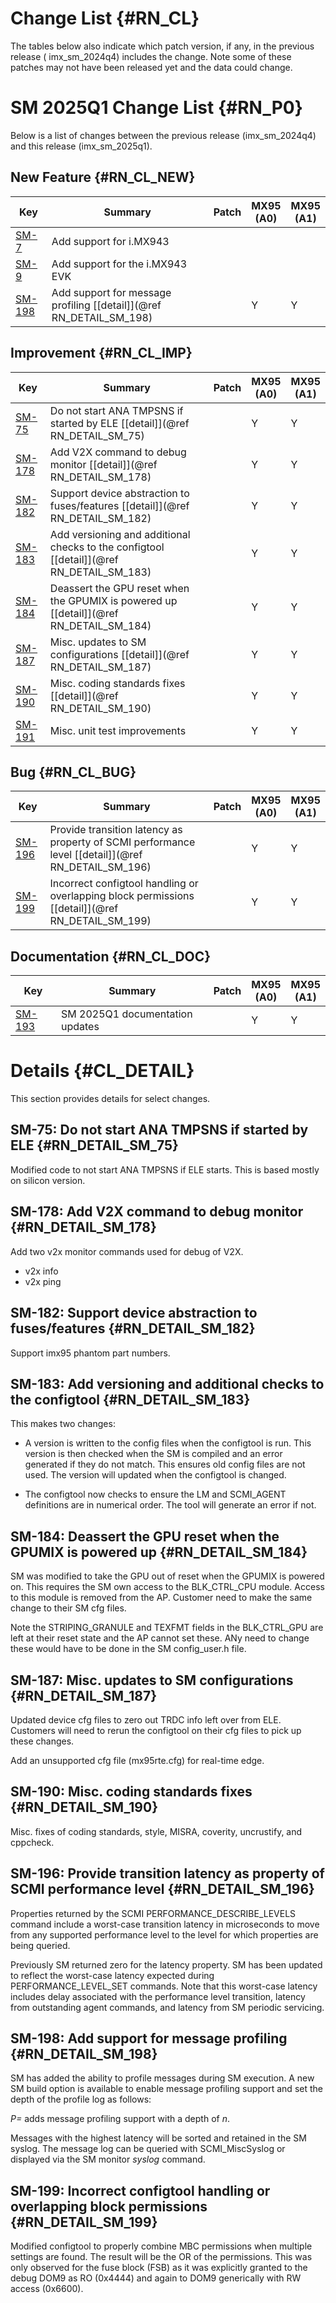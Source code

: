 Change List {#RN_CL}
===========

The tables below also indicate which patch version, if any, in the previous release (
imx_sm_2024q4) includes the change. Note some of these patches may not have been released yet and
the data could change.

SM 2025Q1 Change List {#RN_P0}
====================================

Below is a list of changes between the previous release (imx_sm_2024q4) and this release (imx_sm_2025q1).

New Feature {#RN_CL_NEW}
------------

| Key     | Summary                        | Patch | MX95<br> (A0) | MX95<br> (A1) |
|------------|-------------------------------|-------|---|---|
| [SM-7](https://jira.sw.nxp.com/projects/SM/issues/SM-7) | Add support for i.MX943 |   | | |
| [SM-9](https://jira.sw.nxp.com/projects/SM/issues/SM-9) | Add support for the i.MX943 EVK |   | | |
| [SM-198](https://jira.sw.nxp.com/projects/SM/issues/SM-198) | Add support for message profiling [[detail]](@ref RN_DETAIL_SM_198) |   | Y | Y |

Improvement {#RN_CL_IMP}
------------

| Key     | Summary                        | Patch | MX95<br> (A0) | MX95<br> (A1) |
|------------|-------------------------------|-------|---|---|
| [SM-75](https://jira.sw.nxp.com/projects/SM/issues/SM-75) | Do not start ANA TMPSNS if started by ELE [[detail]](@ref RN_DETAIL_SM_75) |   | Y | Y |
| [SM-178](https://jira.sw.nxp.com/projects/SM/issues/SM-178) | Add V2X command to debug monitor [[detail]](@ref RN_DETAIL_SM_178) |   | Y | Y |
| [SM-182](https://jira.sw.nxp.com/projects/SM/issues/SM-182) | Support device abstraction to fuses/features [[detail]](@ref RN_DETAIL_SM_182) |   | Y | Y |
| [SM-183](https://jira.sw.nxp.com/projects/SM/issues/SM-183) | Add versioning and additional checks to the configtool [[detail]](@ref RN_DETAIL_SM_183) |   | Y | Y |
| [SM-184](https://jira.sw.nxp.com/projects/SM/issues/SM-184) | Deassert the GPU reset when the GPUMIX is powered up [[detail]](@ref RN_DETAIL_SM_184) |   | Y | Y |
| [SM-187](https://jira.sw.nxp.com/projects/SM/issues/SM-187) | Misc. updates to SM configurations [[detail]](@ref RN_DETAIL_SM_187) |   | Y | Y |
| [SM-190](https://jira.sw.nxp.com/projects/SM/issues/SM-190) | Misc. coding standards fixes [[detail]](@ref RN_DETAIL_SM_190) |   | Y | Y |
| [SM-191](https://jira.sw.nxp.com/projects/SM/issues/SM-191) | Misc. unit test improvements |   | Y | Y |

Bug {#RN_CL_BUG}
------------

| Key     | Summary                        | Patch | MX95<br> (A0) | MX95<br> (A1) |
|------------|-------------------------------|-------|---|---|
| [SM-196](https://jira.sw.nxp.com/projects/SM/issues/SM-196) | Provide transition latency as property of SCMI performance level [[detail]](@ref RN_DETAIL_SM_196) |   | Y | Y |
| [SM-199](https://jira.sw.nxp.com/projects/SM/issues/SM-199) | Incorrect configtool handling or overlapping block permissions [[detail]](@ref RN_DETAIL_SM_199) |   | Y | Y |

Documentation {#RN_CL_DOC}
------------

| Key     | Summary                        | Patch | MX95<br> (A0) | MX95<br> (A1) |
|------------|-------------------------------|-------|---|---|
| [SM-193](https://jira.sw.nxp.com/projects/SM/issues/SM-193) | SM 2025Q1 documentation updates |   | Y | Y |

Details {#CL_DETAIL}
=======

This section provides details for select changes.

SM-75: Do not start ANA TMPSNS if started by ELE {#RN_DETAIL_SM_75}
----------

Modified code to not start ANA TMPSNS if ELE starts. This is based mostly on silicon version.

SM-178: Add V2X command to debug monitor {#RN_DETAIL_SM_178}
----------

Add two v2x monitor commands used for debug of V2X.
- v2x info
- v2x ping

SM-182: Support device abstraction to fuses/features {#RN_DETAIL_SM_182}
----------

Support imx95 phantom part numbers. 

SM-183: Add versioning and additional checks to the configtool {#RN_DETAIL_SM_183}
----------

This makes two changes:

- A version is written to the config files when the configtool is run. This version is then checked when the SM is compiled and an error generated if they do not match. This ensures old config files are not used. The version will updated when the configtool is changed.

- The configtool now checks to ensure the LM and SCMI_AGENT definitions are in numerical order. The tool will generate an error if not.

SM-184: Deassert the GPU reset when the GPUMIX is powered up {#RN_DETAIL_SM_184}
----------

SM was modified to take the GPU out of reset when the GPUMIX is powered on. This requires the SM own access to the BLK_CTRL_CPU module. Access to this module is removed from the AP. Customer need to make the same change to their SM cfg files.

Note the STRIPING_GRANULE and TEXFMT  fields in the BLK_CTRL_GPU are left at their reset state and the AP cannot set these. ANy need to change these would have to be done in the SM config_user.h file.

SM-187: Misc. updates to SM configurations {#RN_DETAIL_SM_187}
----------

Updated device cfg files to zero out TRDC info left over from ELE.  Customers will need to rerun the configtool on their cfg files to pick up these changes.

Add an unsupported cfg file (mx95rte.cfg) for real-time edge.

SM-190: Misc. coding standards fixes {#RN_DETAIL_SM_190}
----------

Misc. fixes of coding standards, style, MISRA, coverity, uncrustify, and cppcheck.

SM-196: Provide transition latency as property of SCMI performance level {#RN_DETAIL_SM_196}
----------

Properties returned by the SCMI PERFORMANCE_DESCRIBE_LEVELS command include a worst-case transition latency in microseconds to move from any supported performance level to the level for which properties are being queried. 

Previously SM returned zero for the latency property.  SM has been updated to reflect the worst-case latency expected during PERFORMANCE_LEVEL_SET commands.  Note that this worst-case latency includes delay associated with the performance level transition, latency from outstanding agent commands, and latency from SM periodic servicing.

SM-198: Add support for message profiling {#RN_DETAIL_SM_198}
----------

SM has added the ability to profile messages during SM execution.  A new SM build option is available to enable message profiling support and set the depth of the profile log as follows:

_*P=<n>*_ adds message profiling support with a depth of *n*.

Messages with the highest latency will be sorted and retained in the SM syslog.  The message log can be queried with SCMI_MiscSyslog or displayed via the SM monitor _*syslog*_ command.  

SM-199: Incorrect configtool handling or overlapping block permissions {#RN_DETAIL_SM_199}
----------

Modified configtool to properly combine MBC permissions when multiple settings are found. The result will be the OR of the permissions. This was only observed for the fuse block (FSB) as it was explicitly granted to the debug DOM9 as RO (0x4444) and again to DOM9 generically with RW access (0x6600).

